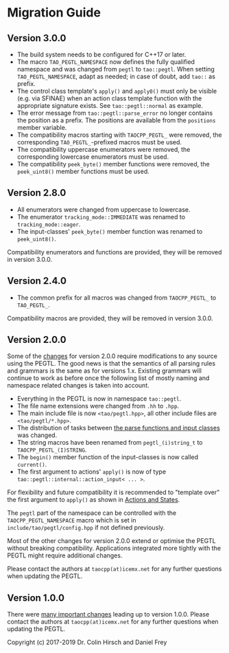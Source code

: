 # Migration Guide

## Version 3.0.0

* The build system needs to be configured for C++17 or later.
* The macro `TAO_PEGTL_NAMESPACE` now defines the fully qualified namespace and was changed from `pegtl` to `tao::pegtl`. When setting `TAO_PEGTL_NAMESPACE`, adapt as needed; in case of doubt, add `tao::` as prefix.
* The control class template's `apply()` and `apply0()` must only be visible (e.g. via SFINAE) when an action class template function with the appropriate signature exists. See `tao::pegtl::normal` as example.
* The error message from `tao::pegtl::parse_error` no longer contains the position as a prefix. The positions are available from the `positions` member variable.
* The compatibility macros starting with `TAOCPP_PEGTL_` were removed, the corresponding `TAO_PEGTL_`-prefixed macros must be used.
* The compatibility uppercase enumerators were removed, the corresponding lowercase enumerators must be used.
* The compatibility `peek_byte()` member functions were removed, the `peek_uint8()` member functions must be used.

## Version 2.8.0

* All enumerators were changed from uppercase to lowercase.
* The enumerator `tracking_mode::IMMEDIATE` was renamed to `tracking_mode::eager`.
* The input-classes' `peek_byte()` member function was renamed to `peek_uint8()`.

Compatibility enumerators and functions are provided, they will be removed in version 3.0.0.

## Version 2.4.0

* The common prefix for all macros was changed from `TAOCPP_PEGTL_` to `TAO_PEGTL_`.

Compatibility macros are provided, they will be removed in version 3.0.0.

## Version 2.0.0

Some of the [changes](Changelog.md#200) for version 2.0.0 require modifications to any source using the PEGTL.
The good news is that the semantics of all parsing rules and grammars is the same as for versions 1.x.
Existing grammars will continue to work as before once the following list of mostly naming and namespace related changes is taken into account.

* Everything in the PEGTL is now in namespace `tao::pegtl`.
* The file name extensions were changed from `.hh` to `.hpp`.
* The main include file is now `<tao/pegtl.hpp>`, all other include files are `<tao/pegtl/*.hpp>`.
* The distribution of tasks between [the parse functions and input classes](Inputs-and-Parsing.md) was changed.
* The string macros have been renamed from `pegtl_(i)string_t` to `TAOCPP_PEGTL_(I)STRING`.
* The `begin()` member function of the input-classes is now called `current()`.
* The first argument to actions' `apply()` is now of type `tao::pegtl::internal::action_input< ... >`.

For flexibility and future compatibility it is recommended to "template over" the first argument to `apply()` as shown in [Actions and States](Actions-and-States.md#actions).

The `pegtl` part of the namespace can be controlled with the `TAOCPP_PEGTL_NAMESPACE` macro which is set in `include/tao/pegtl/config.hpp` if not defined previously.

Most of the other changes for version 2.0.0 extend or optimise the PEGTL without breaking compatibility.
Applications integrated more tightly with the PEGTL might require additional changes.

Please contact the authors at `taocpp(at)icemx.net` for any further questions when updating the PEGTL.

## Version 1.0.0

There were [many important changes](Changelog.md#100) leading up to version 1.0.0.
Please contact the authors at `taocpp(at)icemx.net` for any further questions when updating the PEGTL.

Copyright (c) 2017-2019 Dr. Colin Hirsch and Daniel Frey
